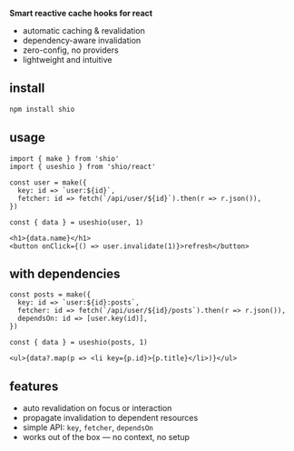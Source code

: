 **Smart reactive cache hooks for react**

- automatic caching & revalidation
- dependency-aware invalidation
- zero-config, no providers
- lightweight and intuitive

## install

```bash
npm install shio
```

## usage

```tsx
import { make } from 'shio'
import { useshio } from 'shio/react'

const user = make({
  key: id => `user:${id}`,
  fetcher: id => fetch(`/api/user/${id}`).then(r => r.json()),
})

const { data } = useshio(user, 1)

<h1>{data.name}</h1>
<button onClick={() => user.invalidate(1)}>refresh</button>
```

## with dependencies

```tsx
const posts = make({
  key: id => `user:${id}:posts`,
  fetcher: id => fetch(`/api/user/${id}/posts`).then(r => r.json()),
  dependsOn: id => [user.key(id)],
})

const { data } = useshio(posts, 1)

<ul>{data?.map(p => <li key={p.id}>{p.title}</li>)}</ul>
```

## features

- auto revalidation on focus or interaction
- propagate invalidation to dependent resources
- simple API: `key`, `fetcher`, `dependsOn`
- works out of the box — no context, no setup
